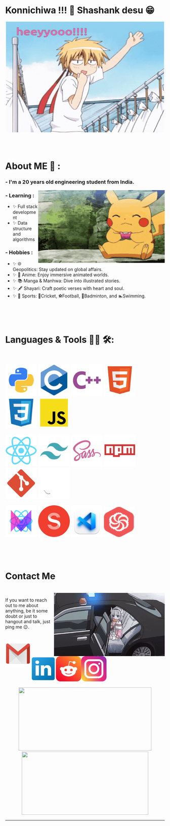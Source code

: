 # Konnichiwa !!! 👋 Shashank desu 😁

<div align="center">
  <img height="350px" width="500px" alt="GIF" align="center" src="./assets/hello.gif">
</div>

</br>
</br>
</br>


# About ME 💬 :

### - I'm a 20 years old engineering student from India.

<img height="230px" width="400px" alt="GIF" align="right" src="./assets/pikachu-pokemon.gif">

### - Learning :
- ✨ Full stack development
- ✨ Data structure and algorithms

### - Hobbies : 
- ✨ 🌐 Geopolitics: Stay updated on global affairs.
- ✨ 🎌 Anime: Enjoy immersive animated worlds.
- ✨ 📚 Manga & Manhwa: Dive into illustrated stories.
- ✨ 🖋️ Shayari: Craft poetic verses with heart and soul.
- ✨ 🏅 Sports: 🏏Cricket, ⚽Football, 🏸Badminton, and 🏊Swimming.

</br>
</br>
</br>



# Languages & Tools 👨‍💻 🛠:
</br>

<!-- For more icons please follow  https://github.com/MikeCodesDotNET/ColoredBadges -->
<p align="left">
  <img src="./assets/icons/python.png" alt="python" height="100" width="100">
  <img src="./assets/icons/c.png" alt="c" height="100" width="100">
  <img src="./assets/icons/cpp.png" alt="cpp" height="100" width="100">
  <img src="./assets/icons/html.png" alt="html" height="100" width="100">
  <img src="./assets/icons/css.png" alt="css" height="100" width="100">
  <img src="./assets/icons/js.png" alt="js" height="100" width="100">
  </br>
  </br>
  <img src="./assets/icons/react.png" alt="react" height="100" width="100">
  <img src="./assets/icons/tailwind.png" alt="tailwind" height="100" width="100">
  <img src="./assets/icons/sass.png" alt="sass" height="100" width="100">
  <img src="./assets/icons/npm.png" alt="npm" height="100" width="100">
  <img src="./assets/icons/git.png" alt="git" height="100" width="100">
  <img src="./assets/icons/github.png" alt="github" height="100" width="100">
  </br>
  </br>
  <img src="./assets/icons/framer-motion.png" alt="vsc" height="100" width="100">
  <img src="./assets/icons/sanity.png" alt="vsc" height="100" width="100">
  <img src="./assets/icons/vsc.png" alt="vsc" height="100" width="100">
  <img src="./assets/icons/codewars.svg" alt="codewars" height="95" width="95">
</p>
</br>
</br>
</br>



# Contact Me

<p align="left">
  </br>
  <img height="200px" width="350px" align="right" alt="GIF" src="./assets/fbi-kana.gif">

  If you want to reach out to me about anything, be it some doubt or just to hangout and talk, just ping me 😉.
  
  </br>
  <a href="mailto:shashanksharma03.07@gmail.com@gmail.com">
    <img align="left" alt="gmail" src="./assets/icons/gmail.png" height="90" width="80" />
  </a>
  <a href="https://www.linkedin.com/in/shashank-sharma-733ba126b/">
    <img align="left" alt="linkedin" src="./assets/icons/linkedin.png" height="80" width="80" />
  </a>
  <a href="https://www.reddit.com/user/Cool-Adhesiveness-07/">
    <img align="left" alt="reddit" src="./assets/icons/reddit.png" height="80" width="80" />
  </a>
  <a href="https://www.instagram.com/sha_nky07/">
    <img align="left" alt="instagram" src="./assets/icons/instagram.png" height="80" width="80" />
  </a>
</p>

</br>
</br>
</br>
</br>
</br>
</br>
</br>

<p align="center" >
  <a href="https://github.com/anuraghazra/github-readme-stats"> 
    <img src="https://github-readme-stats.vercel.app/api?username=sha-nky&hide_title=false&hide_rank=false&show_icons=true&include_all_commits=true&count_private=true&disable_animations=false&theme=dracula&locale=en&hide_border=false" height="200px" width="420px" />
  </a>

  <img src="https://github-readme-stats.vercel.app/api/top-langs?username=sha-nky&locale=en&hide_title=false&layout=compact&card_width=320&langs_count=5&theme=dracula&hide_border=false" height="200px" width="400px" />
</p>

*************
